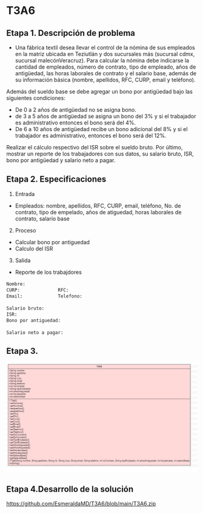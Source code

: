 # T3A6
## Etapa 1. Descripción de problema 

- Una fábrica textil desea llevar el control de la nómina de sus empleados en la matriz ubicada en Teziutlán y dos sucursales más (sucursal cdmx, sucursal malecónVeracruz). Para calcular la nómina debe indicarse la cantidad de empleados, número de contrato, tipo de empleado, años de antigüedad, las horas laborales de contrato y el salario base, además de su información básica (nombre, apellidos, RFC, CURP, email y teléfono).

Además del sueldo base se debe agregar un bono por antigüedad bajo las siguientes condiciones:

 -  De 0 a 2 años de antigüedad no se asigna bono.
 -  de 3 a 5 años de antigüedad se asigna un bono del 3% y si el trabajador es administrativo entonces el bono será del 4%.
 -  De 6 a 10 años de antigüedad recibe un bono adicional del 8% y si el trabajador es administrativo, entonces el bono será del 12%.

Realizar el cálculo respectivo del ISR sobre el sueldo bruto.
Por último, mostrar un reporte de los trabajadores con sus datos, su salario bruto, ISR, bono por antigüedad y salario neto a pagar.


## Etapa 2. Especificaciones


1. Entrada 
 - Empleados: nombre, apellidos, RFC, CURP, email, teléfono, No. de contrato, tipo de empelado, años de atiguedad, horas laborales de contrato, salario base 

2. Proceso
 - Calcular bono por antiguedad 
 - Calculo del ISR

3. Salida
 - Reporte de los trabajdores 
~~~
Nombre:                     
CURP:              RFC: 
Email:             Telefono:

Salario bruto:
ISR:
Bono por antiguedad:

Salario neto a pagar:
~~~

## Etapa 3.
![](https://github.com/EsmeraldaMD/T3A6/blob/main/T3a6.png)

## Etapa 4.Desarrollo de la solución
https://github.com/EsmeraldaMD/T3A6/blob/main/T3A6.zip
